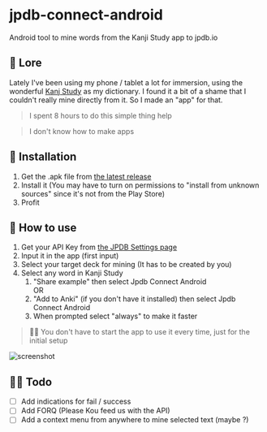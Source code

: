 # jpdb-connect-android
Android tool to mine words from the Kanji Study app to jpdb.io

## 🤨 Lore
Lately I've been using my phone / tablet a lot for immersion, using the wonderful [Kanj Study](https://mindtwisted.com/) as my dictionary. I found it a bit of a shame that I couldn't really mine directly from it. So I made an "app" for that.

> I spent 8 hours to do this simple thing help

> I don't know how to make apps

## 🐉 Installation

1. Get the .apk file from [the latest release](https://github.com/Dorifor/jpdb-connect-android/releases/latest)
2. Install it (You may have to turn on permissions to "install from unknown sources" since it's not from the Play Store)
3. Profit

## 🐤 How to use


1. Get your API Key from [the JPDB Settings page](https://jpdb.io/settings)
2. Input it in the app (first input)
3. Select your target deck for mining (It has to be created by you)
4. Select any word in Kanji Study  
   1. "Share example" then select Jpdb Connect Android  
      OR
   2. "Add to Anki" (if you don't have it installed) then select Jpdb Connect Android
   3. When prompted select "always" to make it faster
  
> 👨‍💻 You don't have to start the app to use it every time, just for the initial setup

![screenshot](https://github.com/Dorifor/jpdb-connect-android/assets/28139590/8d45fc75-cb9a-4d33-b134-18b2c52c36d3)

## 🧙‍♂️ Todo  
* [ ] Add indications for fail / success
* [ ] Add FORQ (Please Kou feed us with the API)
* [ ] Add a context menu from anywhere to mine selected text (maybe ?)
